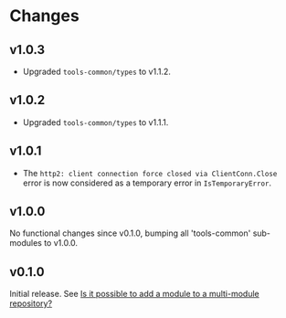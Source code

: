 # Changes

## v1.0.3

- Upgraded `tools-common/types` to v1.1.2.

## v1.0.2

- Upgraded `tools-common/types` to v1.1.1.

## v1.0.1

- The `http2: client connection force closed via ClientConn.Close` error is now
  considered as a temporary error in `IsTemporaryError`.

## v1.0.0

No functional changes since v0.1.0, bumping all 'tools-common' sub-modules to
v1.0.0.

## v0.1.0

Initial release. See [Is it possible to add a module to a multi-module
repository?](https://github.com/golang/go/wiki/Modules#is-it-possible-to-add-a-module-to-a-multi-module-repository.)
